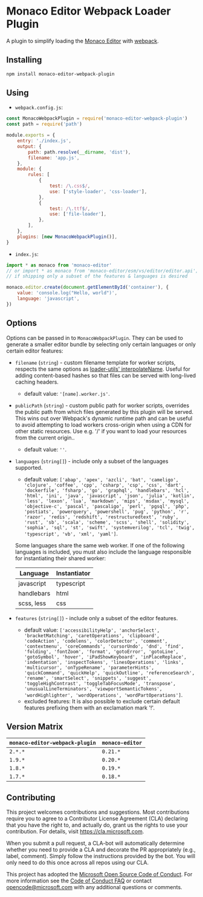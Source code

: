 # Monaco Editor Webpack Loader Plugin

A plugin to simplify loading the [Monaco Editor](https://github.com/Microsoft/monaco-editor) with [webpack](https://webpack.js.org/).

## Installing

```sh
npm install monaco-editor-webpack-plugin
```

## Using

-   `webpack.config.js`:

```js
const MonacoWebpackPlugin = require('monaco-editor-webpack-plugin')
const path = require('path')

module.exports = {
    entry: './index.js',
    output: {
        path: path.resolve(__dirname, 'dist'),
        filename: 'app.js',
    },
    module: {
        rules: [
            {
                test: /\.css$/,
                use: ['style-loader', 'css-loader'],
            },
            {
                test: /\.ttf$/,
                use: ['file-loader'],
            },
        ],
    },
    plugins: [new MonacoWebpackPlugin()],
}
```

-   `index.js`:

```js
import * as monaco from 'monaco-editor'
// or import * as monaco from 'monaco-editor/esm/vs/editor/editor.api';
// if shipping only a subset of the features & languages is desired

monaco.editor.create(document.getElementById('container'), {
    value: 'console.log("Hello, world")',
    language: 'javascript',
})
```

## Options

Options can be passed in to `MonacoWebpackPlugin`. They can be used to generate a smaller editor bundle by selecting only certain languages or only certain editor features:

-   `filename` (`string`) - custom filename template for worker scripts, respects the same options as [loader-utils' interpolateName](https://github.com/webpack/loader-utils#interpolatename). Useful for adding content-based hashes so that files can be served with long-lived caching headers.
    -   default value: `'[name].worker.js'`.
-   `publicPath` (`string`) - custom public path for worker scripts, overrides the public path from which files generated by this plugin will be served. This wins out over Webpack's dynamic runtime path and can be useful to avoid attempting to load workers cross-origin when using a CDN for other static resources. Use e.g. '/' if you want to load your resources from the current origin..
    -   default value: `''`.
-   `languages` (`string[]`) - include only a subset of the languages supported.

    -   default value: <!-- LANGUAGES_BEGIN -->`['abap', 'apex', 'azcli', 'bat', 'cameligo', 'clojure', 'coffee', 'cpp', 'csharp', 'csp', 'css', 'dart', 'dockerfile', 'fsharp', 'go', 'graphql', 'handlebars', 'hcl', 'html', 'ini', 'java', 'javascript', 'json', 'julia', 'kotlin', 'less', 'lexon', 'lua', 'markdown', 'mips', 'msdax', 'mysql', 'objective-c', 'pascal', 'pascaligo', 'perl', 'pgsql', 'php', 'postiats', 'powerquery', 'powershell', 'pug', 'python', 'r', 'razor', 'redis', 'redshift', 'restructuredtext', 'ruby', 'rust', 'sb', 'scala', 'scheme', 'scss', 'shell', 'solidity', 'sophia', 'sql', 'st', 'swift', 'systemverilog', 'tcl', 'twig', 'typescript', 'vb', 'xml', 'yaml']`<!-- LANGUAGES_END -->.

    Some languages share the same web worker. If one of the following languages is included, you must also include the language responsible for instantiating their shared worker:

    | Language   | Instantiator |
    | ---------- | ------------ |
    | javascript | typescript   |
    | handlebars | html         |
    | scss, less | css          |

-   `features` (`string[]`) - include only a subset of the editor features.
    -   default value: <!-- FEATURES_BEGIN -->`['accessibilityHelp', 'anchorSelect', 'bracketMatching', 'caretOperations', 'clipboard', 'codeAction', 'codelens', 'colorDetector', 'comment', 'contextmenu', 'coreCommands', 'cursorUndo', 'dnd', 'find', 'folding', 'fontZoom', 'format', 'gotoError', 'gotoLine', 'gotoSymbol', 'hover', 'iPadShowKeyboard', 'inPlaceReplace', 'indentation', 'inspectTokens', 'linesOperations', 'links', 'multicursor', 'onTypeRename', 'parameterHints', 'quickCommand', 'quickHelp', 'quickOutline', 'referenceSearch', 'rename', 'smartSelect', 'snippets', 'suggest', 'toggleHighContrast', 'toggleTabFocusMode', 'transpose', 'unusualLineTerminators', 'viewportSemanticTokens', 'wordHighlighter', 'wordOperations', 'wordPartOperations']`<!-- FEATURES_END -->.
    -   excluded features: It is also possible to exclude certain default features prefixing them with an exclamation mark '!'.

## Version Matrix

| `monaco-editor-webpack-plugin` | `monaco-editor` |
| ------------------------------ | --------------- |
| `2.*.*`                        | `0.21.*`        |
| `1.9.*`                        | `0.20.*`        |
| `1.8.*`                        | `0.19.*`        |
| `1.7.*`                        | `0.18.*`        |

## Contributing

This project welcomes contributions and suggestions. Most contributions require you to agree to a
Contributor License Agreement (CLA) declaring that you have the right to, and actually do, grant us
the rights to use your contribution. For details, visit https://cla.microsoft.com.

When you submit a pull request, a CLA-bot will automatically determine whether you need to provide
a CLA and decorate the PR appropriately (e.g., label, comment). Simply follow the instructions
provided by the bot. You will only need to do this once across all repos using our CLA.

This project has adopted the [Microsoft Open Source Code of Conduct](https://opensource.microsoft.com/codeofconduct/).
For more information see the [Code of Conduct FAQ](https://opensource.microsoft.com/codeofconduct/faq/) or
contact [opencode@microsoft.com](mailto:opencode@microsoft.com) with any additional questions or comments.
